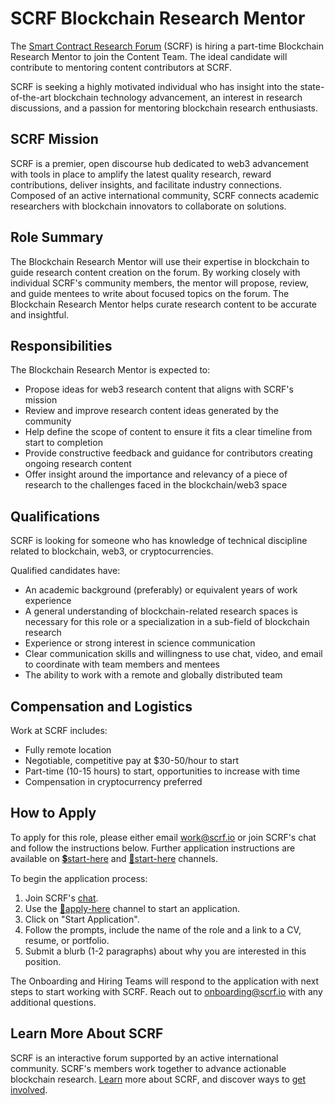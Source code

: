 # SCRF Blockchain Research Mentor

The [Smart Contract Research Forum](https://www.smartcontractresearch.org/) (SCRF) is hiring a part-time Blockchain Research Mentor to join the Content Team. The ideal candidate will contribute to mentoring content contributors at SCRF.

SCRF is seeking a highly motivated individual who has insight into the state-of-the-art blockchain technology advancement, an interest in research discussions, and a passion for mentoring blockchain research enthusiasts.

## SCRF Mission

SCRF is a premier, open discourse hub dedicated to web3 advancement with tools in place to amplify the latest quality research, reward contributions, deliver insights, and facilitate industry connections. Composed of an active international community, SCRF connects academic researchers with blockchain innovators to collaborate on solutions.

## Role Summary

The Blockchain Research Mentor will use their expertise in blockchain to guide research content creation on the forum. By working closely with individual SCRF's community members, the mentor will propose, review, and guide mentees to write about focused topics on the forum. The Blockchain Research Mentor helps curate research content to be accurate and insightful.

## Responsibilities

The Blockchain Research Mentor is expected to:

* Propose ideas for web3 research content that aligns with SCRF's mission
* Review and improve research content ideas generated by the community
* Help define the scope of content to ensure it fits a clear timeline from start to completion
* Provide constructive feedback and guidance for contributors creating ongoing research content
* Offer insight around the importance and relevancy of a piece of research to the challenges faced in the blockchain/web3 space

## Qualifications

SCRF is looking for someone who has knowledge of technical discipline related to blockchain, web3, or cryptocurrencies.

Qualified candidates have:

* An academic background (preferably) or equivalent years of work experience
* A general understanding of blockchain-related research spaces is necessary for this role or a specialization in a sub-field of blockchain research
* Experience or strong interest in science communication
* Clear communication skills and willingness to use chat, video, and email to coordinate with team members and mentees
* The ability to work with a remote and globally distributed team

## Compensation and Logistics

Work at SCRF includes:

* Fully remote location
* Negotiable, competitive pay at $30-50/hour to start
* Part-time (10-15 hours) to start, opportunities to increase with time
* Compensation in cryptocurrency preferred

## How to Apply

To apply for this role, please either email [work@scrf.io](mailto:work@scrf.io) or join SCRF's chat and follow the instructions below. Further application instructions are available on [💲start-here](https://discord.com/channels/784234332617048065/962841663246585896) and [🚅start-here](https://discord.com/channels/784234332617048065/968215614550323210) channels.

To begin the application process:

1. Join SCRF's [chat](https://discord.gg/vNmbPmYEwj).
2. Use the [🎫apply-here](https://discord.com/channels/784234332617048065/968212285178916914) channel to start an application.
3. Click on "Start Application".
4. Follow the prompts, include the name of the role and a link to a CV, resume, or portfolio.
5. Submit a blurb (1-2 paragraphs) about why you are interested in this position.

The Onboarding and Hiring Teams will respond to the application with next steps to start working with SCRF. Reach out to [onboarding@scrf.io](mailto:onboarding@scrf.io) with any additional questions.

## Learn More About SCRF

SCRF is an interactive forum supported by an active international community. SCRF's members work together to advance actionable blockchain research. [Learn](https://github.com/smartcontractresearchforum/docs) more about SCRF, and discover ways to [get involved](https://github.com/smartcontractresearchforum/docs/blob/main/en/content_connecting_with_scrf.md).

